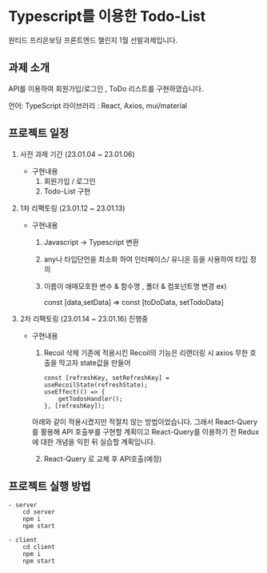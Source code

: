 # Typescript를 이용한 Todo-List

원티드 프리온보딩 프론트엔드 챌린지 1월 선발과제입니다.

## 과제 소개

API를 이용하여 회원가입/로그인 , ToDo 리스트를 구현하였습니다.

언어: TypeScript
라이브러리 : React, Axios, mui/material

## 프로젝트 일정

1.  사전 과제 기간 (23.01.04 ~ 23.01.06)

    - 구현내용
      1. 회원가입 / 로그인
      2. Todo-List 구현

2.  1차 리팩토링 (23.01.12 ~ 23.01.13)

    - 구현내용

      1.  Javascript -> Typescript 변환

      2.  any나 타입단언을 최소화 하여 인터페이스/ 유니온 등을 사용하여 타입 정의

      3.  이름이 애매모호한 변수 & 함수명 , 폴더 & 컴포넌트명 변경
          ex)

          const [data,setData] => const [toDoData, setTodoData]

3.  2차 리팩토링 (23.01.14 ~ 23.01.16) 진행중

    - 구현내용

      1.  Recoil 삭제
          기존에 적용시킨 Recoil의 기능은 리랜더링 시 axios 무한 호출을 막고자 state값을 만들어

              const [refreshKey, setRefreshKey] = useRecoilState(refreshState);
              useEffect(() => {
                  getTodosHandler();
              }, [refreshKey]);

      아래와 같이 적용시켰지만 적절치 않는 방법이었습니다. 그래서 React-Query를 활용해 API 호출부를 구현할 계획이고 React-Query를 이용하기 전 Redux에 대한 개념을 익힌 뒤 실습할 계획입니다.

      2. React-Query 로 교체 후 API호출(예정)

## 프로젝트 실행 방법

    - server
        cd server
        npm i
        npm start

    - client
        cd client
        npm i
        npm start
